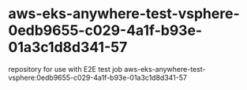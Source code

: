 # aws-eks-anywhere-test-vsphere-0edb9655-c029-4a1f-b93e-01a3c1d8d341-57
repository for use with E2E test job aws-eks-anywhere-test-vsphere:0edb9655-c029-4a1f-b93e-01a3c1d8d341-57
